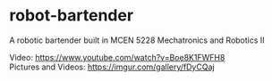 # robot-bartender
A robotic bartender built in MCEN 5228 Mechatronics and Robotics II

Video: https://www.youtube.com/watch?v=Boe8K1FWFH8                                                             
Pictures and Videos: https://imgur.com/gallery/fDyCQaj
